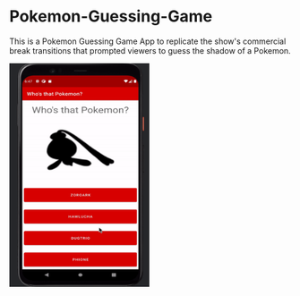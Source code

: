 # Pokemon-Guessing-Game
This is a Pokemon Guessing Game App to replicate the show's commercial break transitions that prompted viewers to guess the shadow of a Pokemon.

<img src="/docs/app_demo.gif" width="250" height="400" />

